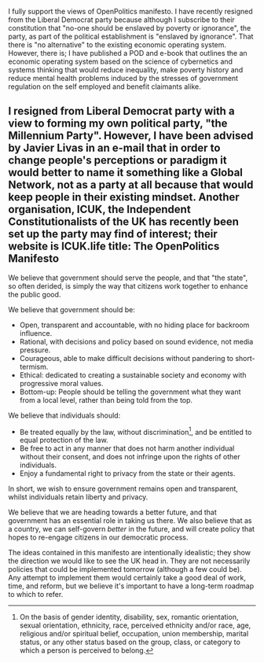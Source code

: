 I fully support the views of OpenPolitics manifesto. I have recently resigned from the Liberal Democrat party because although I subscribe to their constitution that "no-one should be enslaved by poverty or ignorance", the party, as part of the political establishment is "enslaved by ignorance". That there is "no alternative" to the existing economic operating system. However, there is; I have published a POD and e-book that outlines the an economic operating system based on the science of cybernetics and systems thinking that would reduce inequality, make poverty history and reduce mental health problems induced by the stresses of government regulation on the self employed and benefit claimants alike.

I resigned from Liberal Democrat party with a view to forming my own political party, "the Millennium Party". However, I have been advised by Javier Livas in an e-mail that in order to change people's perceptions or paradigm it would better to name it something like a Global Network, not as a party at all because that would keep people in their existing mindset. Another organisation, ICUK, the Independent Constitutionalists of the UK has recently been  set up the party may find of interest; their website is ICUK.life
title: The OpenPolitics Manifesto
---

We believe that government should serve the people, and that "the state", so often derided, is simply the way that citizens work together to enhance the public good.

We believe that government should be:

* Open, transparent and accountable, with no hiding place for backroom influence.
* Rational, with decisions and policy based on sound evidence, not media pressure.
* Courageous, able to make difficult decisions without pandering to short-termism.
* Ethical: dedicated to creating a sustainable society and economy with progressive moral values.
* Bottom-up: People should be telling the government what they want from a local level, rather than being told from the top. 

We believe that individuals should:

* Be treated equally by the law, without discrimination[^discrimination], and be entitled to equal protection of the law.
* Be free to act in any manner that does not harm another individual without their consent, and does not infringe upon the rights of other individuals.
* Enjoy a fundamental right to privacy from the state or their agents.

[^discrimination]: On the basis of gender identity, disability, sex, romantic orientation, sexual orientation, ethnicity, race, perceived ethnicity and/or race, age, religious and/or spiritual belief, occupation, union membership, marital status, or any other status based on the group, class, or category to which a person is perceived to belong.

In short, we wish to ensure government remains open and transparent, whilst individuals retain liberty and privacy.

We believe that we are heading towards a better future, and that government has an essential role in taking us there. We also believe that as a country, we can self-govern *better* in the future, and will create policy that hopes to re-engage citizens in our democratic process.

The ideas contained in this manifesto are intentionally idealistic; they show the direction we would like to see the UK head in. They are not necessarily policies that could be implemented tomorrow (although a few could be). Any attempt to implement them would certainly take a good deal of work, time, and reform, but we believe it's important to have a long-term roadmap to which to refer.
